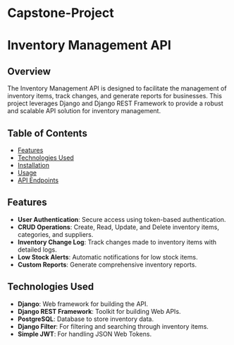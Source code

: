 # Capstone-Project
# Inventory Management API

## Overview

The Inventory Management API is designed to facilitate the management of inventory items, track changes, and generate reports for businesses. This project leverages Django and Django REST Framework to provide a robust and scalable API solution for inventory management.

## Table of Contents

- [Features](#features)
- [Technologies Used](#technologies-used)
- [Installation](#installation)
- [Usage](#usage)
- [API Endpoints](#api-endpoints)


## Features

- **User Authentication**: Secure access using token-based authentication.
- **CRUD Operations**: Create, Read, Update, and Delete inventory items, categories, and suppliers.
- **Inventory Change Log**: Track changes made to inventory items with detailed logs.
- **Low Stock Alerts**: Automatic notifications for low stock items.
- **Custom Reports**: Generate comprehensive inventory reports.

## Technologies Used

- **Django**: Web framework for building the API.
- **Django REST Framework**: Toolkit for building Web APIs.
- **PostgreSQL**: Database to store inventory data.
- **Django Filter**: For filtering and searching through inventory items.
- **Simple JWT**: For handling JSON Web Tokens.
